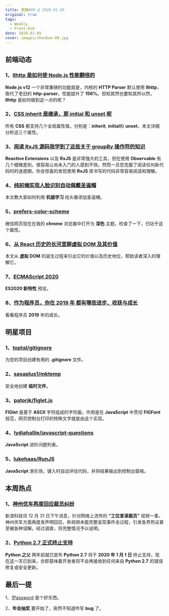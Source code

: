 ```yaml
---
title: 周报#09 @ 2020.01.05
original: true
tags:
  - Weekly
  - Front-End
date: 2020-01-05
cover: images/zhoubao-09.jpg
---
```


## 前端动态

### 1、[llhttp 是如何使 Node.js 性能翻倍的](https://zhuanlan.zhihu.com/p/100660049)

**Node.js v12** 一个非常重磅的功能就是，内核的 **HTTP Parser** 默认使用 **llhttp**，取代了老旧的 **http-parser**，性能提升了 **156%**。但知其然也要知其所以然，**llhttp** 是如何做到这一点的呢？

### 2、[CSS inherit 是继承，那 initial 和 unset 呢](https://www.zhangxinxu.com/wordpress/2020/01/css-initial-unset/)

所有 **CSS** 都支持几个全局属性值，分别是：**inherit**, **initial**和 **unset**，本文详细分析这三个属性。

### 3、[阅读 RxJS 源码我学到了这些关于 groupBy 操作符的知识](https://zhuanlan.zhihu.com/p/100517610)

**Reactive Extensions** 以及 **RxJS** 是非常强大的工具，但在使用 **Observable** 有几个细微差别，很容易让尚未入门的人感到不快。然而一旦您克服了阅读任何新代码时的迷惑期，你会惊喜的发现使用 **RxJS** 库书写的代码非常容易阅读和理解。

### 4、[纯前端实现人脸识别自动佩戴圣诞帽](https://juejin.im/post/5e02b73fe51d455807699b1f)

本文教大家如何利用 **机器学习** 给头像添加圣诞帽。

### 5、[prefers-color-scheme](https://developer.mozilla.org/zh-CN/docs/Web/CSS/@media/prefers-color-scheme)

微信网页现在在我的 **chrome** 浏览器中打开为 **深色** 主题，检查了一下，归功于这个属性。

### 6、[从 React 历史的长河里聊虚拟 DOM 及其价值](https://mp.weixin.qq.com/s/9q77WluVxmONDnlfeSWsvA)

本文从 **虚拟 DOM** 的诞生过程来引出它的价值以及历史地位，帮助读者深入的理解它。

### 7、[ECMAScript 2020](https://2ality.com/2019/12/ecmascript-2020.html)

**ES2020 新特性** 预览。

### 8、[作为程序员，你在 2019 年 都有哪些进步、收获与成长](https://www.zhihu.com/question/363043667)

看看程序员 **2019** 年的成长。

## 明星项目

### 1、[toptal/gitignore](https://gitignore.io/)

为您的项目创建有用的 **.gitignore** 文件。

### 2、[sasaplus1/mktemp](https://github.com/sasaplus1/mktemp)

安全地创建 **临时文件**。

### 3、[patorjk/figlet.js](https://github.com/patorjk/figlet.js)

**FIGlet** 是基于 **ASCII** 字符组成的字符画，作用是在 **JavaScript** 中贯彻 **FIGFont** 规范，网页控制台打印的特殊文字就是由这个实现。

### 4、[lydiahallie/javascript-questions](https://github.com/lydiahallie/javascript-questions/blob/master/zh-CN/README-zh_CN.md)

**JavaScript** 进阶问题列表。

### 5、[lukehaas/RunJS](https://github.com/lukehaas/RunJS)

**JavaScript** 游乐场，键入时自动评估代码，并将结果输出到控制台窗格。

## 本周热点

### 1、[神州优车再度回应裁员纠纷](https://tech.sina.com.cn/i/2019-12-31/doc-iihnzahk1118236.shtml)

新浪科技讯 12 月 31 日下午消息，针对网络上流传的 **“工位宣读裁员”** 视频一事，神州优车方面再度发声明回应，称视频未能完整呈现事件全过程，引发各界热议甚至被各种误解。经过调查，将完整情况予以说明。

### 2、[Python 2.7 正式终止支持](https://www.ithome.com/0/466/294.htm)

**Python 之父** 两年前就已宣布 **Python 2.7** 将于 **2020 年 1 月 1 日** 终止支持，现在这一天已到来，亦即意味着开发者将不会再接收到任何来自 **Python 2.7** 的错误修复或安全更新。

## 最后一提

1、[1Password](https://1password.com/zh-cn/) 是个好东西。

2、**年会抽奖** 要开始了，突然不知道咋写 **bug** 了。
